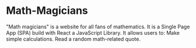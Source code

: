 # Math-Magicians
"Math magicians" is a website for all fans of mathematics. It is a Single Page App (SPA) build with React a JavaScript Library.  It allows users to:  Make simple calculations. Read a random math-related quote. 
